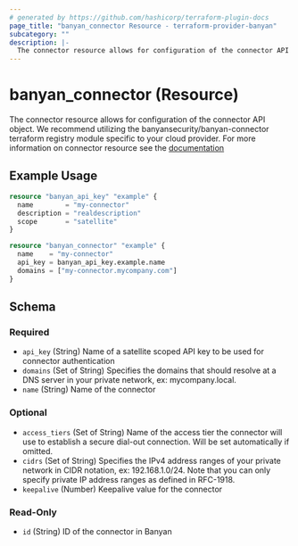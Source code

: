```yaml
---
# generated by https://github.com/hashicorp/terraform-plugin-docs
page_title: "banyan_connector Resource - terraform-provider-banyan"
subcategory: ""
description: |-
  The connector resource allows for configuration of the connector API object. We recommend utilizing the banyansecurity/banyan-connector terraform registry module specific to your cloud provider. For more information on connector resource see the documentation https://docs.banyansecurity.io/docs/banyan-components/connector/
---
```


# banyan_connector (Resource)

The connector resource allows for configuration of the connector API object. We recommend utilizing the banyansecurity/banyan-connector terraform registry module specific to your cloud provider. For more information on connector resource see the [documentation](https://docs.banyansecurity.io/docs/banyan-components/connector/)

## Example Usage

```terraform
resource "banyan_api_key" "example" {
  name        = "my-connector"
  description = "realdescription"
  scope       = "satellite"
}

resource "banyan_connector" "example" {
  name    = "my-connector"
  api_key = banyan_api_key.example.name
  domains = ["my-connector.mycompany.com"]
}
```

<!-- schema generated by tfplugindocs -->
## Schema

### Required

- `api_key` (String) Name of a satellite scoped API key to be used for connector authentication
- `domains` (Set of String) Specifies the domains that should resolve at a DNS server in your private network, ex: mycompany.local.
- `name` (String) Name of the connector

### Optional

- `access_tiers` (Set of String) Name of the access tier the connector will use to establish a secure dial-out connection. Will be set automatically if omitted.
- `cidrs` (Set of String) Specifies the IPv4 address ranges of your private network in CIDR notation, ex: 192.168.1.0/24. Note that you can only specify private IP address ranges as defined in RFC-1918.
- `keepalive` (Number) Keepalive value for the connector

### Read-Only

- `id` (String) ID of the connector in Banyan


